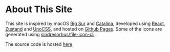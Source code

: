 # About This Site

This site is inspired by macOS [Big Sur](https://www.apple.com/in/macos/big-sur/) and [Catalina](https://www.apple.com/bw/macos/catalina/), developed using [React](https://reactjs.org/), [Zustand](https://zustand-demo.pmnd.rs/) and [UnoCSS](https://uno.antfu.me/), and hosted on [Github Pages](https://pages.github.com/). Some of the icons are generated using [sindresorhus/file-icon-cli](https://github.com/sindresorhus/file-icon-cli).

The source code is hosted [here](https://github.com/aakashsharma003/macOS-Portfolio).
